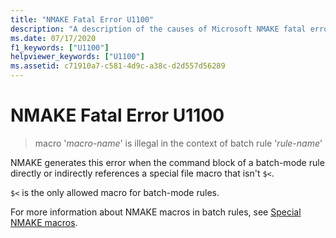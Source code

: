```yaml
---
title: "NMAKE Fatal Error U1100"
description: "A description of the causes of Microsoft NMAKE fatal error U1100."
ms.date: 07/17/2020
f1_keywords: ["U1100"]
helpviewer_keywords: ["U1100"]
ms.assetid: c71910a7-c581-4d9c-a38c-d2d557d56289
---
```

# NMAKE Fatal Error U1100

> macro '*macro-name*' is illegal in the context of batch rule '*rule-name*'

NMAKE generates this error when the command block of a batch-mode rule directly or indirectly references a special file macro that isn't `$<`.

`$<` is the only allowed macro for batch-mode rules.

For more information about NMAKE macros in batch rules, see [Special NMAKE macros](../../build/reference/special-nmake-macros.md).
